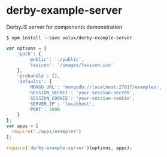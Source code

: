 # derby-example-server

DerbyJS server for components demonstration

````
$ npm install --save volux/derby-example-server
````

````javascript
var options = {
    'path': {
        'public': './public',
        'favicon': '/images/favicon.ico'
    },
    'prebundle': [],
    'defaults': {
        'MONGO_URL': 'mongodb://localhost:27017/examples',
        'SESSION_SECRET': 'your-session-secret',
        'SESSION_COOKIE': 'your-session-cookie',
        'SERVER_IP': 'localhost',
        'PORT': 3000
    }
};
var apps = [
  require('./apps/examples')
];

require('derby-example-server')(options, apps);
````